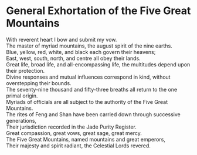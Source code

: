 # General Exhortation of the Five Great Mountains

With reverent heart I bow and submit my vow.  
The master of myriad mountains, the august spirit of the nine earths.  
Blue, yellow, red, white, and black each govern their heavens;  
East, west, south, north, and centre all obey their lands.  
Great life, broad life, and all-encompassing life, the multitudes depend upon their protection.  
Divine responses and mutual influences correspond in kind, without overstepping their bounds.  
The seventy-nine thousand and fifty-three breaths all return to the one primal origin.  
Myriads of officials are all subject to the authority of the Five Great Mountains.  
The rites of Feng and Shan have been carried down through successive generations,  
Their jurisdiction recorded in the Jade Purity Register.  
Great compassion, great vows, great sage, great mercy.  
The Five Great Mountains, named mountains and great emperors,  
Their majesty and spirit radiant, the Celestial Lords revered.

